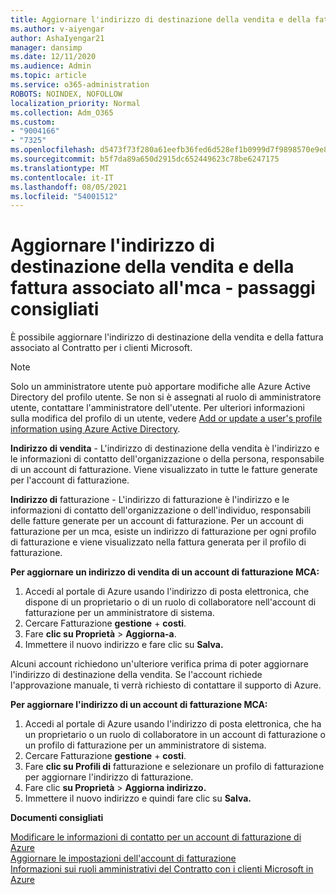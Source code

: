 ```yaml
---
title: Aggiornare l'indirizzo di destinazione della vendita e della fattura associato all'mca - passaggi consigliati
ms.author: v-aiyengar
author: AshaIyengar21
manager: dansimp
ms.date: 12/11/2020
ms.audience: Admin
ms.topic: article
ms.service: o365-administration
ROBOTS: NOINDEX, NOFOLLOW
localization_priority: Normal
ms.collection: Adm_O365
ms.custom:
- "9004166"
- "7325"
ms.openlocfilehash: d5473f73f280a61eefb36fed6d528ef1b0999d7f9898570e9e8eb24105a1cfa6
ms.sourcegitcommit: b5f7da89a650d2915dc652449623c78be6247175
ms.translationtype: MT
ms.contentlocale: it-IT
ms.lasthandoff: 08/05/2021
ms.locfileid: "54001512"
---
```

# <a name="update-sold-to-and-bill-to-address-associated-to-your-mca---recommended-steps"></a>Aggiornare l'indirizzo di destinazione della vendita e della fattura associato all'mca - passaggi consigliati

È possibile aggiornare l'indirizzo di destinazione della vendita e della fattura associato al Contratto per i clienti Microsoft. 

> [!NOTE]
> Solo un amministratore utente può apportare modifiche alle Azure Active Directory del profilo utente. Se non si è assegnati al ruolo di amministratore utente, contattare l'amministratore dell'utente. Per ulteriori informazioni sulla modifica del profilo di un utente, vedere [Add or update a user's profile information using Azure Active Directory](https://docs.microsoft.com/azure/active-directory/fundamentals/active-directory-users-profile-azure-portal).

**Indirizzo di vendita** - L'indirizzo di destinazione della vendita è l'indirizzo e le informazioni di contatto dell'organizzazione o della persona, responsabile di un account di fatturazione. Viene visualizzato in tutte le fatture generate per l'account di fatturazione.

**Indirizzo di** fatturazione - L'indirizzo di fatturazione è l'indirizzo e le informazioni di contatto dell'organizzazione o dell'individuo, responsabili delle fatture generate per un account di fatturazione. Per un account di fatturazione per un mca, esiste un indirizzo di fatturazione per ogni profilo di fatturazione e viene visualizzato nella fattura generata per il profilo di fatturazione.

**Per aggiornare un indirizzo di vendita di un account di fatturazione MCA:**

1. Accedi al portale di Azure usando l'indirizzo di posta elettronica, che dispone di un proprietario o di un ruolo di collaboratore nell'account di fatturazione per un amministratore di sistema.
1. Cercare Fatturazione **gestione**  +  **costi**.
1. Fare **clic su Proprietà**  >  **Aggiorna-a**.
1. Immettere il nuovo indirizzo e fare clic su **Salva.**

Alcuni account richiedono un'ulteriore verifica prima di poter aggiornare l'indirizzo di destinazione della vendita. Se l'account richiede l'approvazione manuale, ti verrà richiesto di contattare il supporto di Azure.

**Per aggiornare l'indirizzo di un account di fatturazione MCA:** 

1. Accedi al portale di Azure usando l'indirizzo di posta elettronica, che ha un proprietario o un ruolo di collaboratore in un account di fatturazione o un profilo di fatturazione per un amministratore di sistema.
1. Cercare Fatturazione **gestione**  +  **costi**.
1. Fare **clic su Profili di** fatturazione e selezionare un profilo di fatturazione per aggiornare l'indirizzo di fatturazione.
1. Fare clic **su Proprietà**  >  **Aggiorna indirizzo.**
1. Immettere il nuovo indirizzo e quindi fare clic su **Salva.**

**Documenti consigliati**

[Modificare le informazioni di contatto per un account di fatturazione di Azure](https://docs.microsoft.com/azure/cost-management-billing/manage/change-azure-account-profile)   
[Aggiornare le impostazioni dell'account di fatturazione](https://docs.microsoft.com/microsoft-store/update-microsoft-store-for-business-account-settings)  
[Informazioni sui ruoli amministrativi del Contratto con i clienti Microsoft in Azure](https://docs.microsoft.com/azure/cost-management-billing/manage/understand-mca-roles)
